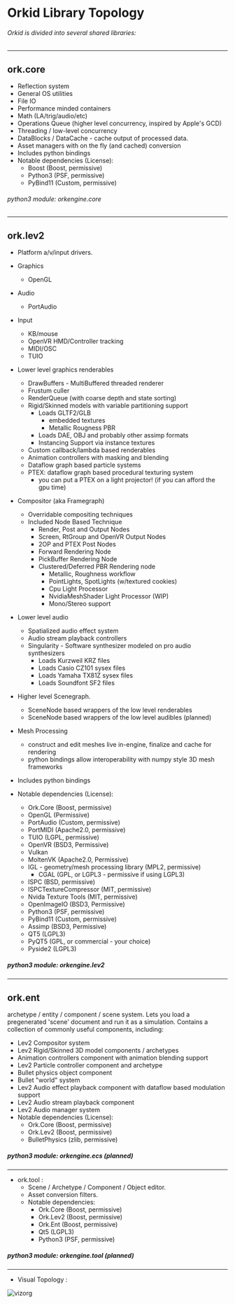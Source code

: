 # Orkid Library Topology
###### Orkid is divided into several shared libraries:
---
## ork.core
  - Reflection system
  - General OS utilities
  - File IO
  - Performance minded containers
  - Math (LA/trig/audio/etc)
  - Operations Queue (higher level concurrency, inspired by Apple's GCD)
  - Threading / low-level concurrency
  - DataBlocks / DataCache - cache output of processed data.
  - Asset managers with on the fly (and cached) conversion
  - Includes python bindings
  - Notable dependencies (License):
    + Boost (Boost, permissive)
    + Python3 (PSF, permissive)
    + PyBind11 (Custom, permissive)


###### python3 module: orkengine.core
---
## ork.lev2
  - Platform a/v/input drivers.
   - Graphics
     + OpenGL
   - Audio
     + PortAudio
   - Input
     + KB/mouse
     + OpenVR HMD/Controller tracking
     + MIDI/OSC
     + TUIO


  - Lower level graphics renderables
    + DrawBuffers - MultiBuffered threaded renderer
    + Frustum culler
    + RenderQueue (with coarse depth and state sorting)
    + Rigid/Skinned models with variable partitioning support
      - Loads GLTF2/GLB
        + embedded textures
        + Metallic Rougness PBR
      - Loads DAE, OBJ and probably other assimp formats
      - Instancing Support via instance textures
    + Custom callback/lambda based renderables
    + Animation controllers with masking and blending
    + Dataflow graph based particle systems
    + PTEX: dataflow graph based procedural texturing system
      - you can put a PTEX on a light projector! (if you can afford the gpu time)


  - Compositor (aka Framegraph)
    + Overridable compositing techniques
    + Included Node Based Technique
      - Render, Post and Output Nodes
      - Screen, RtGroup and OpenVR Output Nodes
      - 2OP and PTEX Post Nodes
      - Forward Rendering Node
      - PickBuffer Rendering Node
      - Clustered/Deferred PBR Rendering node
        + Metallic, Roughness workflow
        + PointLights, SpotLights (w/textured cookies)
        + Cpu Light Processor
        + NvidiaMeshShader Light Processor (WIP)
        + Mono/Stereo support


  - Lower level audio
    + Spatialized audio effect system
    + Audio stream playback controllers
    + Singularity - Software synthesizer modeled on pro audio synthesizers
      - Loads Kurzweil KRZ files
      - Loads Casio CZ101 sysex files
      - Loads Yamaha TX81Z sysex files
      - Loads Soundfont SF2 files


  - Higher level Scenegraph.
    + SceneNode based wrappers of the low level renderables
    + SceneNode based wrappers of the low level audibles (planned)


  - Mesh Processing
     + construct and edit meshes live in-engine, finalize and cache for rendering
     + python bindings allow interoperability with numpy style 3D mesh frameworks


  - Includes python bindings

  - Notable dependencies (License):
    + Ork.Core (Boost, permissive)
    + OpenGL (Permissive)
    + PortAudio (Custom, permissive)
    + PortMIDI (Apache2.0, permissive)
    + TUIO (LGPL, permissive)
    + OpenVR (BSD3, Permissive)
    + Vulkan 
    + MoltenVK (Apache2.0, Permissive)
    + IGL - geometry/mesh processing library (MPL2, permissive)
      - CGAL (GPL, or LGPL3 - permissive if using LGPL3)
    + ISPC (BSD, permissive)
    + ISPCTextureCompressor (MIT, permissive)
    + Nvida Texture Tools (MIT, permissive)
    + OpenImageIO (BSD3, Permissive)
    + Python3 (PSF, permissive)
    + PyBind11 (Custom, permissive)
    + Assimp (BSD3, Permissive) 
    + QT5 (LGPL3)
    + PyQT5 (GPL, or commercial - your choice)
    + Pyside2 (LGPL3)

##### python3 module: orkengine.lev2

---

## ork.ent
archetype / entity / component / scene system. Lets you load a pregenerated 'scene' document and run it as a simulation. Contains a collection of commonly useful components, including:

  - Lev2 Compositor system
  - Lev2 Rigid/Skinned 3D model components / archetypes
  - Animation controllers component with animation blending support
  - Lev2 Particle controller component and archetype
  - Bullet physics object component
  - Bullet "world" system
  - Lev2 Audio effect playback component with dataflow based modulation support
  - Lev2 Audio stream playback component
  - Lev2 Audio manager system
  - Notable dependencies (License):
      + Ork.Core (Boost, permissive)
      + Ork.Lev2 (Boost, permissive)
      + BulletPhysics (zlib, permissive)

##### python3 module: orkengine.ecs (planned)

---

* ork.tool :
  - Scene / Archetype / Component / Object editor.
  - Asset conversion filters.
  - Notable dependencies:
      + Ork.Core (Boost, permissive)
      + Ork.Lev2 (Boost, permissive)
      + Ork.Ent (Boost, permissive)
      + Qt5 (LGPL3)
      + Python3 (PSF, permissive)

##### python3 module: orkengine.tool (planned)

---

* Visual Topology :

![vizorg](OrkidEngineLayout.png)
